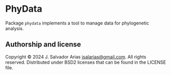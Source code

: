 # PhyData

Package `phydata` implements a tool to manage data
for phylogenetic analysis.

## Authorship and license

Copyright © 2024 J. Salvador Arias <jsalarias@gmail.com>.
All rights reserved.
Distributed under BSD2 licenses that can be found in the LICENSE file.
